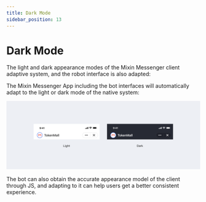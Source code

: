 ```yaml
---
title: Dark Mode
sidebar_position: 13
---
```


# Dark Mode

The light and dark appearance modes of the Mixin Messenger client adaptive system, and the robot interface is also adapted:

The Mixin Messenger App including the bot interfaces will automatically adapt to the light or dark mode of the native system:

![Dark Mode](./dark-mode.png)

The bot can also obtain the accurate appearance model of the client through JS, and adapting to it can help users get a better consistent experience.
